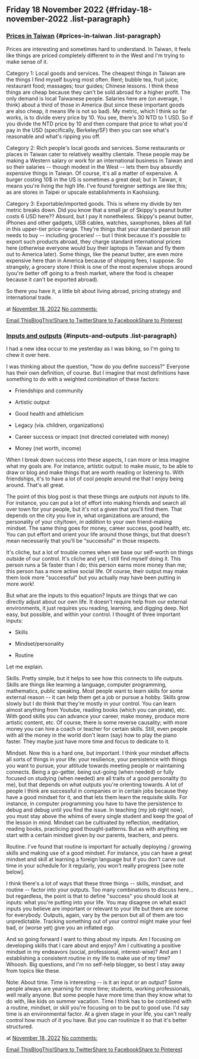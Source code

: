 ## Friday 18 November 2022 {#friday-18-november-2022 .list-paragraph}

### [Prices in Taiwan](https://www.rohanprasad.org/2022/11/prices-in-taiwan.html)  {#prices-in-taiwan .list-paragraph}

Prices are interesting and sometimes hard to understand. In Taiwan, it
feels like things are priced completely different to in the West and
I\'m trying to make sense of it.

Category 1: Local goods and services. The cheapest things in Taiwan are
the things I find myself buying most often. Rent; bubble tea, fruit
juice; restaurant food; massages; tour guides; Chinese lessons. I think
these things are cheap because they can\'t be sold abroad for a higher
profit. The only demand is local Taiwanese people. Salaries here are (on
average, I think) about a third of those in America (but since these
important goods are also cheap, it means life is not so bad). My metric,
which I think so far works, is to divide every price by 10. You see,
there\'s 30 NTD to 1 USD. So if you divide the NTD price by 10 and then
compare that price to what you\'d pay in the USD (specifically,
Berkeley/SF) then you can see what\'s reasonable and what\'s ripping you
off.

Category 2: Rich people\'s local goods and services. Some restaurants or
places in Taiwan cater to relatively wealthy clientale. These people may
be making a Western salary or work for an international business in
Taiwan and so their salaries \-- though modest in the West \-- lets them
buy absurdly expensive things in Taiwan. Of course, it\'s all a matter
of expensive. A burger costing 10\$ in the US is sometimes a great deal;
but in Taiwan, it means you\'re living the high life. I\'ve found
foreigner settings are like this; as are stores in Taipei or upscale
establishments in Kaohsiung.

Category 3: Exportable/imported goods. This is where my divide by ten
metric breaks down. Did you know that a small jar of Skippy\'s peanut
butter costs 6 USD here?? Absurd, but I pay it nonetheless. Skippy\'s
peanut butter, iPhones and other gadgets, USB cables, watches,
saxophones, bikes all fall in this upper-tier price-range. They\'re
things that your standard person still needs to buy \-- including
groceries! \-- but I think because it\'s possible to export such
products abroad, they charge standard international prices here
(otherwise everyone would buy their laptops in Taiwan and fly them out
to America later). Some things, like the peanut butter, are even more
expensive here than in America because of shipping fees, I suppose. So
strangely, a grocery store I think is one of the most expensive shops
around (you\'re better off going to a fresh market, where the food is
cheaper because it can\'t be exported abroad).

So there you have it, a little bit about living abroad, pricing strategy
and international trade.

at [November 18,
2022](https://www.rohanprasad.org/2022/11/prices-in-taiwan.html) [No
comments:](https://www.rohanprasad.org/2022/11/prices-in-taiwan.html#comment-form)

[Email
This](https://www.blogger.com/share-post.g?blogID=597296393545314941&postID=7017114661643213104&target=email)[BlogThis!](https://www.blogger.com/share-post.g?blogID=597296393545314941&postID=7017114661643213104&target=blog)[Share
to
Twitter](https://www.blogger.com/share-post.g?blogID=597296393545314941&postID=7017114661643213104&target=twitter)[Share
to
Facebook](https://www.blogger.com/share-post.g?blogID=597296393545314941&postID=7017114661643213104&target=facebook)[Share
to
Pinterest](https://www.blogger.com/share-post.g?blogID=597296393545314941&postID=7017114661643213104&target=pinterest)

### [Inputs and outputs](https://www.rohanprasad.org/2022/11/inputs-and-outputs.html)  {#inputs-and-outputs .list-paragraph}

I had a new idea occur to me yesterday as I was biking, so I\'m going to
chew it over here.

I was thinking about the question, \"how do you define success?\"
Everyone has their own definition, of course. But I imagine that most
definitions have something to do with a weighted combination of these
factors:

-   Friendships and community

-   Artistic output

-   Good health and athleticism

-   Legacy (via. children, organizations)

-   Career success or impact (not directed correlated with money)

-   Money (net worth, income)

When I break down success into these aspects, I can more or less imagine
what my goals are. For instance, artistic output: to make music, to be
able to draw or blog and make things that are worth reading or listening
to. With friendships, it\'s to have a lot of cool people around me that
I enjoy being around. That\'s all great.

The point of this blog post is that these things are *outputs* not
*inputs* to life. For instance, you can put a lot of effort into making
friends and search all over town for your people, but it\'s not a given
that you\'ll find them. That depends on the city you live in, what
organizations are around, the personality of your city/town, *in
addition* to your own friend-making mindset. The same thing goes for
money, career success, good health, etc. You can put effort and orient
your life around those things, but that doesn\'t mean necessarily that
you\'ll be \"successful\" in those respects.

It\'s cliche, but a lot of trouble comes when we base our self-worth on
things outside of our control. It\'s cliche and yet, I still find myself
doing it. This person runs a 5k faster than I do; this person earns more
money than me; this person has a more active social life. Of course,
their output may make them look more \"successful\" but you actually may
have been putting in more work!

But what are the inputs to this equation? Inputs are things that we can
directly adjust about our own life. It doesn\'t require help from our
external environments, it just requires you reading, learning, and
digging deep. Not easy, but possible, and within your control. I thought
of three important inputs:

-   Skills

-   Mindset/personality

-   Routine

Let me explain. 

Skills. Pretty simple, but it helps to see how this connects to life
outputs. Skills are things like learning a language, computer
programming, mathematics, public speaking. Most people want to learn
skills for some external reason \-- it can help them get a job or pursue
a hobby. Skills grow slowly but I do think that they\'re mostly in your
control. You can learn almost anything from Youtube, reading books
(which you can pirate), etc. With good skills you can advance your
career, make money, produce more artistic content, etc. Of course, there
is some reverse causality; with more money you can hire a coach or
teacher for certain skills. Still, even people with all the money in the
world don\'t learn (say) how to play the piano faster. They maybe just
have more time and focus to dedicate to it.

Mindset. Now this is a hard one, but important. I think your mindset
affects all sorts of things in your life: your resilience, your
persistence with things you want to pursue, your attitude towards
meeting people or maintaining connects. Being a go-getter, being
out-going (when needed) or fully focused on studying (when needed) are
all traits of a good personality (to me), but that depends on what
outputs you\'re orienting towards. A lot of people I think are
successful in companies or in certain jobs because they have a good
mindset for it, and that lets them learn the requisite skills. For
instance, in computer programming you have to have the persistence to
debug and debug until you find the issue. In teaching (my job right
now), you must stay above the whims of every single student and keep the
goal of the lesson in mind. Mindset can be cultivated by reflection,
meditation, reading books, practicing good thought-patterns. But as with
anything we start with a certain mindset given by our parents, teachers,
and peers.

Routine. I\'ve found that routine is important for actually deploying /
growing skills and making use of a good mindset. For instance, you can
have a great mindset and skill at learning a foreign language but if you
don\'t carve out time in your schedule for it regularly, you won\'t
really progress \[see note below\].

I think there\'s a lot of ways that these three things \-- skills,
mindset, and routine \-- factor into your outputs. Too many combinations
to discuss here\... but regardless, the point is that to define
\"success\" you should look at inputs: what you\'re putting into your
life. You may disagree on what exact inputs you believe are important or
relevant to your life but there are some for everybody. Outputs, again,
vary by the person but all of them are too unpredictable. Tracking
something out of your control might make your feel bad, or (worse yet)
give you an inflated ego.

And so going forward I want to thing about my inputs. Am I focusing on
developing skills that I care about and enjoy? Am I cultivating a
positive mindset in my endeavors (social, professional, interest-wise)?
And am I establishing a consistent routine in my life to make use of my
time? Whoosh. Big questions, and I\'m no self-help blogger, so best I
stay away from topics like these.

Note: About time. Time is interesting \-- is it an input or an output?
Some people always are yearning for more time; students, working
professionals, well really anyone. But some people have more time than
they know what to do with, like kids on summer vacation. Time I think
has to be combined with a routine, mindset, or skill you\'re focusing on
to be put to good use. I\'d say time is an environmental factor. At a
given stage in your life, you can\'t really control how much of it you
have. But you can routinize it so that it\'s better structured.

at [November 18,
2022](https://www.rohanprasad.org/2022/11/inputs-and-outputs.html) [No
comments:](https://www.rohanprasad.org/2022/11/inputs-and-outputs.html#comment-form)

[Email
This](https://www.blogger.com/share-post.g?blogID=597296393545314941&postID=3898743492653098655&target=email)[BlogThis!](https://www.blogger.com/share-post.g?blogID=597296393545314941&postID=3898743492653098655&target=blog)[Share
to
Twitter](https://www.blogger.com/share-post.g?blogID=597296393545314941&postID=3898743492653098655&target=twitter)[Share
to
Facebook](https://www.blogger.com/share-post.g?blogID=597296393545314941&postID=3898743492653098655&target=facebook)[Share
to
Pinterest](https://www.blogger.com/share-post.g?blogID=597296393545314941&postID=3898743492653098655&target=pinterest)

